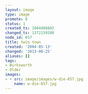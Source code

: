 ```yaml
---
layout: image
type: image
promote: 0
status: 1
created_ts: 1084406802
changed_ts: 1372159388
node_id: 657
title: twin town
created: '2004-05-13'
changed: '2013-06-25'
aliases: []
tags:
- Wirksworth
- Older
images:
- - src: image/images/w-die-657.jpg
    name: w-die-657.jpg
---
```


